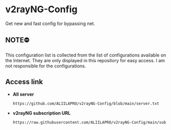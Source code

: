 # v2rayNG-Config


Get new and fast config for bypassing net.

## NOTE⛔

This configuration list is collected from the list of configurations available on the Internet. They are only displayed in this repository for easy access. I am not responsible for the configurations.

## Access link

  - **All server**
    ```bash
    https://github.com/ALIILAPRO/v2rayNG-Config/blob/main/server.txt
    ```
- **v2rayNG subscription URL**
    ```bash
    https://raw.githubusercontent.com/ALIILAPRO/v2rayNG-Config/main/sub.txt
    ```
